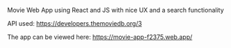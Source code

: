 Movie Web App using React and JS with nice UX and a search functionality

API used: https://developers.themoviedb.org/3

The app can be viewed here: https://movie-app-f2375.web.app/
